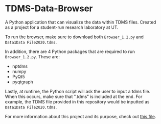 # TDMS-Data-Browser
A Python application that can visualize the data within TDMS files. Created as a project for a student-run research laboratory at UT.

To run the browser, make sure to download both `Browser_1.2.py` and `Data1Data File2020.tdms`.

In addition, there are 4 Python packages that are required to run `Browser_1.2.py`. These are:
- nptdms
- numpy
- PyQt5
- pyqtgraph

Lastly, at runtime, the Python script will ask the user to input a tdms file. When this occurs, make sure
that ".tdms" is included at the end. For example, the TDMS file provided in this repository would be inputted as `Data1Data File2020.tdms`.

For more information about this project and its purpose, check out [this file](https://github.com/andy1503hsu/TDMS-Data-Browser/blob/main/About%20This%20Project.md).
